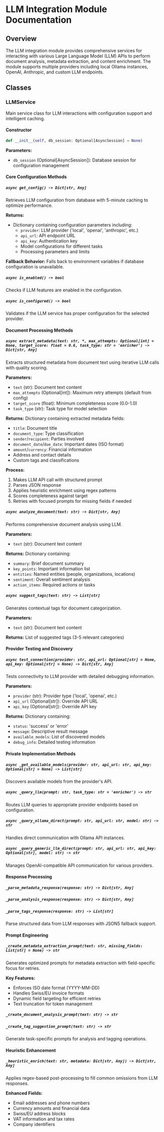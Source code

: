 <!--
This documentation was auto-generated by Claude on 2025-06-01T06-20-47.
Source file: ./src/backend/app/llm.py
-->

# LLM Integration Module Documentation

## Overview

The LLM integration module provides comprehensive services for interacting with various Large Language Model (LLM) APIs to perform document analysis, metadata extraction, and content enrichment. The module supports multiple providers including local Ollama instances, OpenAI, Anthropic, and custom LLM endpoints.

## Classes

### LLMService

Main service class for LLM interactions with configuration support and intelligent caching.

#### Constructor

```python
def __init__(self, db_session: Optional[AsyncSession] = None)
```

**Parameters:**
- `db_session` (Optional[AsyncSession]): Database session for configuration management

#### Core Configuration Methods

##### `async get_config() -> Dict[str, Any]`

Retrieves LLM configuration from database with 5-minute caching to optimize performance.

**Returns:**
- Dictionary containing configuration parameters including:
  - `provider`: LLM provider ('local', 'openai', 'anthropic', etc.)
  - `api_url`: API endpoint URL  
  - `api_key`: Authentication key
  - Model configurations for different tasks
  - Processing parameters and limits

**Fallback Behavior:**
Falls back to environment variables if database configuration is unavailable.

##### `async is_enabled() -> bool`

Checks if LLM features are enabled in the configuration.

##### `async is_configured() -> bool`

Validates if the LLM service has proper configuration for the selected provider.

#### Document Processing Methods

##### `async extract_metadata(text: str, *, max_attempts: Optional[int] = None, target_score: float = 0.6, task_type: str = 'enricher') -> Dict[str, Any]`

Extracts structured metadata from document text using iterative LLM calls with quality scoring.

**Parameters:**
- `text` (str): Document text content
- `max_attempts` (Optional[int]): Maximum retry attempts (default from config)
- `target_score` (float): Minimum completeness score (0.0-1.0)
- `task_type` (str): Task type for model selection

**Returns:**
Dictionary containing extracted metadata fields:
- `title`: Document title
- `document_type`: Type classification
- `sender`/`recipient`: Parties involved
- `document_date`/`due_date`: Important dates (ISO format)
- `amount`/`currency`: Financial information
- Address and contact details
- Custom tags and classifications

**Process:**
1. Makes LLM API call with structured prompt
2. Parses JSON response
3. Applies heuristic enrichment using regex patterns
4. Scores completeness against target
5. Retries with focused prompts for missing fields if needed

##### `async analyze_document(text: str) -> Dict[str, Any]`

Performs comprehensive document analysis using LLM.

**Parameters:**
- `text` (str): Document text content

**Returns:**
Dictionary containing:
- `summary`: Brief document summary
- `key_points`: Important information list
- `entities`: Named entities (people, organizations, locations)
- `sentiment`: Overall sentiment analysis
- `action_items`: Required actions or tasks

##### `async suggest_tags(text: str) -> List[str]`

Generates contextual tags for document categorization.

**Parameters:**
- `text` (str): Document text content

**Returns:**
List of suggested tags (3-5 relevant categories)

#### Provider Testing and Discovery

##### `async test_connection(provider: str, api_url: Optional[str] = None, api_key: Optional[str] = None) -> Dict[str, Any]`

Tests connectivity to LLM provider with detailed debugging information.

**Parameters:**
- `provider` (str): Provider type ('local', 'openai', etc.)
- `api_url` (Optional[str]): Override API URL
- `api_key` (Optional[str]): Override API key

**Returns:**
Dictionary containing:
- `status`: 'success' or 'error'
- `message`: Descriptive result message
- `available_models`: List of discovered models
- `debug_info`: Detailed testing information

#### Private Implementation Methods

##### `async _get_available_models(provider: str, api_url: str, api_key: Optional[str] = None) -> List[str]`

Discovers available models from the provider's API.

##### `async _query_llm(prompt: str, task_type: str = 'enricher') -> str`

Routes LLM queries to appropriate provider endpoints based on configuration.

##### `async _query_ollama_direct(prompt: str, api_url: str, model: str) -> str`

Handles direct communication with Ollama API instances.

##### `async _query_generic_llm_direct(prompt: str, api_url: str, api_key: Optional[str], model: str) -> str`

Manages OpenAI-compatible API communication for various providers.

#### Response Processing

##### `_parse_metadata_response(response: str) -> Dict[str, Any]`
##### `_parse_analysis_response(response: str) -> Dict[str, Any]`  
##### `_parse_tags_response(response: str) -> List[str]`

Parse structured data from LLM responses with JSON5 fallback support.

#### Prompt Engineering

##### `_create_metadata_extraction_prompt(text: str, missing_fields: List[str] = None) -> str`

Generates optimized prompts for metadata extraction with field-specific focus for retries.

**Key Features:**
- Enforces ISO date format (YYYY-MM-DD)
- Handles Swiss/EU invoice formats
- Dynamic field targeting for efficient retries
- Text truncation for token management

##### `_create_document_analysis_prompt(text: str) -> str`
##### `_create_tag_suggestion_prompt(text: str) -> str`

Generate task-specific prompts for analysis and tagging operations.

#### Heuristic Enhancement

##### `_heuristic_enrich(text: str, metadata: Dict[str, Any]) -> Dict[str, Any]`

Applies regex-based post-processing to fill common omissions from LLM responses.

**Enhanced Fields:**
- Email addresses and phone numbers
- Currency amounts and financial data
- Swiss/EU address blocks
- VAT information and tax rates
- Company identifiers